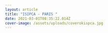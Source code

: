 ```yaml
---
layout: article
title: "ISIPCA - PARIS "
date: 2021-03-01T08:35:22.014Z
cover-image: /assets/uploads/coverokispca.jpg
---
```

